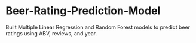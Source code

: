 # Beer-Rating-Prediction-Model
Built Multiple Linear Regression and Random Forest models to predict beer ratings using ABV, reviews, and year. 
